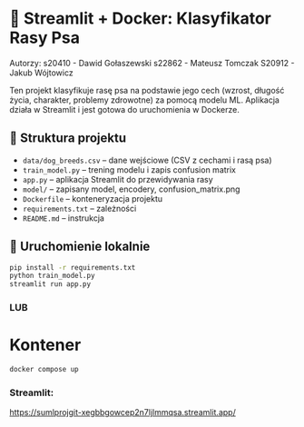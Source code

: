 # 🐶 Streamlit + Docker: Klasyfikator Rasy Psa

Autorzy: 
s20410 - Dawid Gołaszewski
s22862 - Mateusz Tomczak
S20912 - Jakub Wójtowicz

Ten projekt klasyfikuje rasę psa na podstawie jego cech (wzrost, długość życia, charakter, problemy zdrowotne) za pomocą modelu ML. Aplikacja działa w Streamlit i jest gotowa do uruchomienia w Dockerze.

## 📂 Struktura projektu

- `data/dog_breeds.csv` – dane wejściowe (CSV z cechami i rasą psa)
- `train_model.py` – trening modelu i zapis confusion matrix
- `app.py` – aplikacja Streamlit do przewidywania rasy
- `model/` – zapisany model, encodery, confusion_matrix.png
- `Dockerfile` – konteneryzacja projektu
- `requirements.txt` – zależności
- `README.md` – instrukcja

## 🧪 Uruchomienie lokalnie

```bash
pip install -r requirements.txt
python train_model.py
streamlit run app.py
```
### LUB
# Kontener
```bash
docker compose up 
```

### Streamlit: 
https://sumlprojgit-xegbbgowcep2n7ljlmmqsa.streamlit.app/